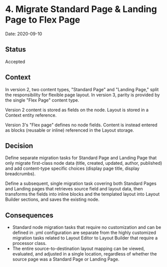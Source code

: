 # 4. Migrate Standard Page & Landing Page to Flex Page

Date: 2020-09-10

## Status

Accepted

## Context

In version 2, two content types, "Standard Page" and "Landing Page," split the responsibility for flexible page layout. In version 3, parity is provided by the single "Flex Page" content type.

Version 2 content is stored as fields on the node. Layout is stored in a Context entity reference.

Version 3's "Flex page" defines no node fields. Content is instead entered as blocks (reusable or inline) referenced in the Layout storage.

## Decision

Define separate migration tasks for Standard Page and Landing Page that only migrate first-class node data (title, created, updated, author, published) and add content-type specific choices (display page title, display breadcrumbs).

Define a subsequent, single migration task covering both Standard Pages and Landing pages that retrieves source field and layout data, then transforms the fields into inline blocks and the templated layout into Layout Builder sections, and saves the existing node.

## Consequences

- Standard node migration tasks that require no customization and can be defined in .yml configuration are separate from the highly customized migration tasks related to Layout Editor to Layout Builder that require a processor class.
- The entire source-to-destination layout mapping can be viewed, evaluated, and adjusted in a single location, regardless of whether the source page was a Standard Page or Landing Page.
